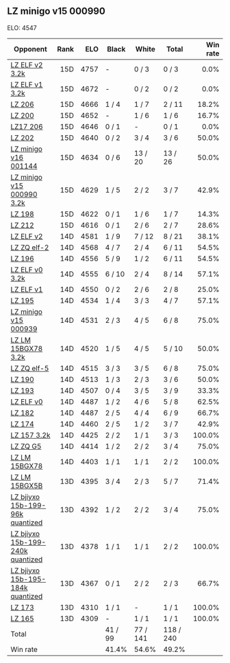 ## LZ minigo v15 000990 ##

ELO: 4547

Opponent | Rank | ELO | Black | White | Total | Win rate
---------|-----:|----:|-------|-------|-------|-------:
[LZ ELF v2 3.2k](LZ%20ELF%20v2%203.2k.md) | 15D | 4757 | - | 0 / 3 | 0 / 3 | 0.0%
[LZ ELF v1 3.2k](LZ%20ELF%20v1%203.2k.md) | 15D | 4672 | - | 0 / 2 | 0 / 2 | 0.0%
[LZ 206](LZ%20206.md) | 15D | 4666 | 1 / 4 | 1 / 7 | 2 / 11 | 18.2%
[LZ 200](LZ%20200.md) | 15D | 4652 | - | 1 / 6 | 1 / 6 | 16.7%
[LZ17 206](LZ17%20206.md) | 15D | 4646 | 0 / 1 | - | 0 / 1 | 0.0%
[LZ 202](LZ%20202.md) | 15D | 4640 | 0 / 2 | 3 / 4 | 3 / 6 | 50.0%
[LZ minigo v16 001144](LZ%20minigo%20v16%20001144.md) | 15D | 4634 | 0 / 6 | 13 / 20 | 13 / 26 | 50.0%
[LZ minigo v15 000990 3.2k](LZ%20minigo%20v15%20000990%203.2k.md) | 15D | 4629 | 1 / 5 | 2 / 2 | 3 / 7 | 42.9%
[LZ 198](LZ%20198.md) | 15D | 4622 | 0 / 1 | 1 / 6 | 1 / 7 | 14.3%
[LZ 212](LZ%20212.md) | 15D | 4616 | 0 / 1 | 2 / 6 | 2 / 7 | 28.6%
[LZ ELF v2](LZ%20ELF%20v2.md) | 14D | 4581 | 1 / 9 | 7 / 12 | 8 / 21 | 38.1%
[LZ ZQ elf-2](LZ%20ZQ%20elf-2.md) | 14D | 4568 | 4 / 7 | 2 / 4 | 6 / 11 | 54.5%
[LZ 196](LZ%20196.md) | 14D | 4556 | 5 / 9 | 1 / 2 | 6 / 11 | 54.5%
[LZ ELF v0 3.2k](LZ%20ELF%20v0%203.2k.md) | 14D | 4555 | 6 / 10 | 2 / 4 | 8 / 14 | 57.1%
[LZ ELF v1](LZ%20ELF%20v1.md) | 14D | 4550 | 0 / 2 | 2 / 6 | 2 / 8 | 25.0%
[LZ 195](LZ%20195.md) | 14D | 4534 | 1 / 4 | 3 / 3 | 4 / 7 | 57.1%
[LZ minigo v15 000939](LZ%20minigo%20v15%20000939.md) | 14D | 4531 | 2 / 3 | 4 / 5 | 6 / 8 | 75.0%
[LZ LM 15BGX78 3.2k](LZ%20LM%2015BGX78%203.2k.md) | 14D | 4520 | 1 / 5 | 4 / 5 | 5 / 10 | 50.0%
[LZ ZQ elf-5](LZ%20ZQ%20elf-5.md) | 14D | 4515 | 3 / 3 | 3 / 5 | 6 / 8 | 75.0%
[LZ 190](LZ%20190.md) | 14D | 4513 | 1 / 3 | 2 / 3 | 3 / 6 | 50.0%
[LZ 193](LZ%20193.md) | 14D | 4507 | 0 / 4 | 3 / 5 | 3 / 9 | 33.3%
[LZ ELF v0](LZ%20ELF%20v0.md) | 14D | 4487 | 1 / 2 | 4 / 6 | 5 / 8 | 62.5%
[LZ 182](LZ%20182.md) | 14D | 4487 | 2 / 5 | 4 / 4 | 6 / 9 | 66.7%
[LZ 174](LZ%20174.md) | 14D | 4460 | 2 / 5 | 1 / 2 | 3 / 7 | 42.9%
[LZ 157 3.2k](LZ%20157%203.2k.md) | 14D | 4425 | 2 / 2 | 1 / 1 | 3 / 3 | 100.0%
[LZ ZQ G5](LZ%20ZQ%20G5.md) | 14D | 4414 | 1 / 2 | 2 / 2 | 3 / 4 | 75.0%
[LZ LM 15BGX78](LZ%20LM%2015BGX78.md) | 14D | 4403 | 1 / 1 | 1 / 1 | 2 / 2 | 100.0%
[LZ LM 15BGX5B](LZ%20LM%2015BGX5B.md) | 13D | 4395 | 3 / 4 | 2 / 3 | 5 / 7 | 71.4%
[LZ bjiyxo 15b-199-96k quantized](LZ%20bjiyxo%2015b-199-96k%20quantized.md) | 13D | 4392 | 1 / 2 | 2 / 2 | 3 / 4 | 75.0%
[LZ bjiyxo 15b-199-240k quantized](LZ%20bjiyxo%2015b-199-240k%20quantized.md) | 13D | 4378 | 1 / 1 | 1 / 1 | 2 / 2 | 100.0%
[LZ bjiyxo 15b-195-184k quantized](LZ%20bjiyxo%2015b-195-184k%20quantized.md) | 13D | 4367 | 0 / 1 | 2 / 2 | 2 / 3 | 66.7%
[LZ 173](LZ%20173.md) | 13D | 4310 | 1 / 1 | - | 1 / 1 | 100.0%
[LZ 165](LZ%20165.md) | 13D | 4309 | - | 1 / 1 | 1 / 1 | 100.0%
Total | | | 41 / 99 | 77 / 141 | 118 / 240 | 
Win rate| | | 41.4% | 54.6% | 49.2% | 
